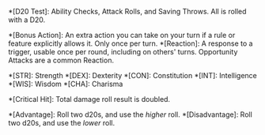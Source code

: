 *[D20 Test]: Ability Checks, Attack Rolls, and Saving Throws. All is rolled with a D20.

*[Bonus Action]: An extra action you can take on your turn if a rule or feature explicitly allows it. Only once per turn.
*[Reaction]: A response to a trigger, usable once per round, including on others' turns. Opportunity Attacks are a common Reaction.

*[STR]:	Strength
*[DEX]:	Dexterity
*[CON]:	Constitution
*[INT]:	Intelligence
*[WIS]:	Wisdom
*[CHA]:	Charisma

*[Critical Hit]: Total damage roll result is doubled.

*[Advantage]: Roll two d20s, and use the _higher_ roll.
*[Disadvantage]: Roll two d20s, and use the _lower_ roll.




